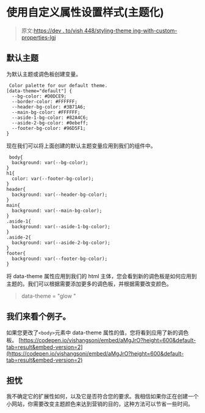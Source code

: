 # 使用自定义属性设置样式(主题化)

> 原文:[https://dev . to/vish 448/styling-theme ing-with-custom-properties-lgj](https://dev.to/vish448/styling-themeing-with-custom-properties-lgj)

## [](#default-theme)默认主题

为默认主题或调色板创建变量。

```
 Color palette for our default theme.
[data-theme="default"] {
  --bg-color: #D0DCE9;
  --border-color: #FFFFFF;
  --header-bg-color: #3B71A6;
  --main-bg-color: #FFFFFF;
  --aside-1-bg-color: #82A4C6;
  --aside-2-bg-color: #0ebeff;
  --footer-bg-color: #96D5F1;
} 

```

现在我们可以将上面创建的默认主题变量应用到我们的组件中。

```
 body{
  background: var(--bg-color);
}
h1{
  color: var(--footer-bg-color);
}
header{
  background: var(--header-bg-color);
}
main{
  background: var(--main-bg-color);
}
.aside-1{
  background: var(--aside-1-bg-color);
}
.aside-2{
  background: var(--aside-2-bg-color);
}
footer{
  background: var(--footer-bg-color);
} 
```

将 data-theme 属性应用到我们的 html 主体，您会看到新的调色板是如何应用到主题的。我们可以根据需要添加更多的调色板，并根据需要改变颜色。

> data-theme = "glow "

## [](#lets-see-an-example)我们来看个例子。

如果您更改了`<body>`元素中 data-theme 属性的值，您将看到应用了新的调色板。
[https://codepen.io/vishangsoni/embed/aMgJrO?height=600&default-tab=result&embed-version=2](https://codepen.io/vishangsoni/embed/aMgJrO?height=600&default-tab=result&embed-version=2)

## [](#concern)担忧

我不确定它的扩展性如何，以及它是否符合您的要求。我相信如果你正在创建一个小网站，你需要改变主题颜色来达到营销的目的，这种方法可以节省一些时间。